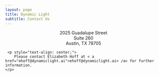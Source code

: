 ```yaml
---
layout: page
title: Dynamic Light
subtitle: Contact Us
---
```

<div>
    <p style="text-align: center;">
        2025 Guadalupe Street <br>
        Suite 260 <br>
        Austin, TX 78705 <br> 
    </p>

     <p style="text-align: center;">    
        Please contact Elizabeth Hoff at < a href="ehoff@dynamiclight.ai">ehoff@dynamiclight.ai< /a> for further information.
    </p>
</div>
